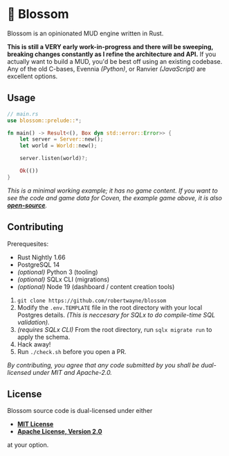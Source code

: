 # 🌸 Blossom

Blossom is an opinionated MUD engine written in Rust.

**This is still a VERY early work-in-progress and there will be sweeping,
breaking changes constantly as I refine the architecture and API.** If you
actually want to build a MUD, you'd be best off using an existing codebase. Any
of the old C-bases, Evennia *(Python)*, or Ranvier *(JavaScript)* are excellent
options.

## Usage

```rs
// main.rs
use blossom::prelude::*;

fn main() -> Result<(), Box dyn std::error::Error>> {
    let server = Server::new();
    let world = World::new();

    server.listen(world)?;

    Ok(())
}
```

*This is a minimal working example; it has no game content. If you want to see
the code and game data for Coven, the example game above, it is also
**[open-source](https://github.com/robertwayne/coven)**.*

## Contributing

Prerequesites:

- Rust Nightly 1.66
- PostgreSQL 14
- *(optional)* Python 3 (tooling)
- *(optional)* SQLx CLI (migrations)
- *(optional)* Node 19 (dashboard / content creation tools)

1. `git clone https://github.com/robertwayne/blossom`
2. Modify the `.env.TEMPLATE` file in the root directory with your local
   Postgres details. *(This is neccesary for SQLx to do compile-time SQL
   validation).*
3. *(requires SQLx CLI)* From the root directory, run `sqlx migrate run` to
   apply the schema.
4. Hack away!
5. Run `./check.sh` before you open a PR.

*By contributing, you agree that any code submitted by you shall be
dual-licensed under MIT and Apache-2.0.*

## License

Blossom source code is dual-licensed under either

- **[MIT License](/docs/LICENSE-MIT)**
- **[Apache License, Version 2.0](/docs/LICENSE-APACHE)**

at your option.
